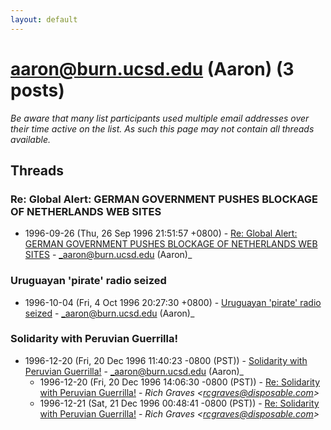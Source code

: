 ```yaml
---
layout: default
---
```


# aaron@burn.ucsd.edu (Aaron) (3 posts)

_Be aware that many list participants used multiple email addresses over their time active on the list. As such this page may not contain all threads available._

## Threads

### Re: Global Alert: GERMAN GOVERNMENT PUSHES BLOCKAGE OF NETHERLANDS WEB SITES
+ 1996-09-26 (Thu, 26 Sep 1996 21:51:57 +0800) - [Re: Global Alert: GERMAN GOVERNMENT PUSHES BLOCKAGE OF NETHERLANDS WEB SITES](/archive/1996/09/096846bed7a7f14e241dac7daf7e9bd60a2a25bee3c89ff51660f29625efeb13) - _aaron@burn.ucsd.edu (Aaron)_

### Uruguayan 'pirate' radio seized
+ 1996-10-04 (Fri, 4 Oct 1996 20:27:30 +0800) - [Uruguayan 'pirate' radio seized](/archive/1996/10/2f640cfc2740d9420edc003dab9ea7f36b1371bf2b92c5fd0bfe84472fee2d3f) - _aaron@burn.ucsd.edu (Aaron)_

### Solidarity with Peruvian Guerrilla!
+ 1996-12-20 (Fri, 20 Dec 1996 11:40:23 -0800 (PST)) - [Solidarity with Peruvian Guerrilla!](/archive/1996/12/692d355946ecdd99dff80602f5e9abc3aea064c58a1c3e82a2980cf3147353ef) - _aaron@burn.ucsd.edu (Aaron)_
  + 1996-12-20 (Fri, 20 Dec 1996 14:06:30 -0800 (PST)) - [Re: Solidarity with Peruvian Guerrilla!](/archive/1996/12/d75447f8c01b3d2d25f1adeb5ce2fd38834131da92c17eecc3d8bfc22da00256) - _Rich Graves \<rcgraves@disposable.com\>_
  + 1996-12-21 (Sat, 21 Dec 1996 00:48:41 -0800 (PST)) - [Re: Solidarity with Peruvian Guerrilla!](/archive/1996/12/edb6f66f0eaf6d01acfab987f8306bf8b2c43332fc737c1bc4991945fa67bbc0) - _Rich Graves \<rcgraves@disposable.com\>_

